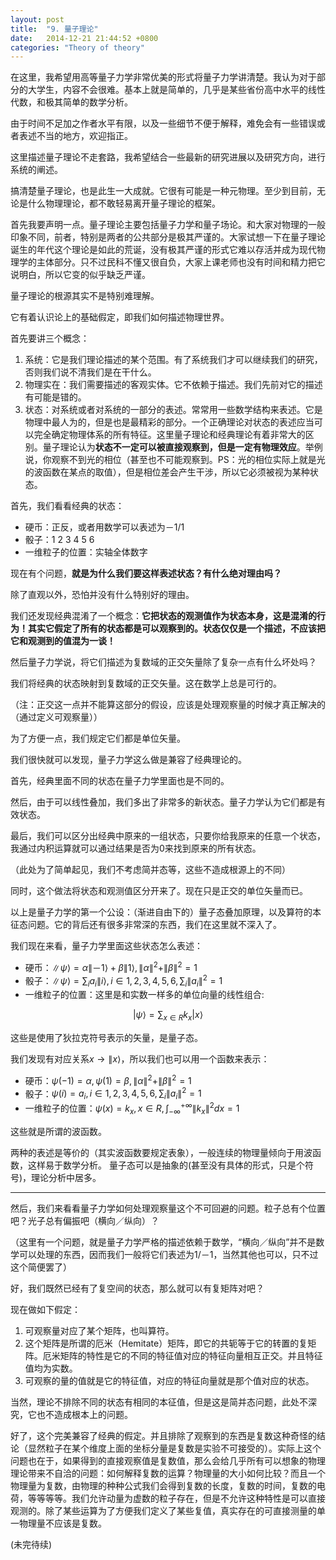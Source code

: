 ```yaml
---
layout: post
title:  "9. 量子理论"
date:   2014-12-21 21:44:52 +0800
categories: "Theory of theory"
---
```


在这里，我希望用高等量子力学非常优美的形式将量子力学讲清楚。我认为对于部分的大学生，内容不会很难。基本上就是简单的，几乎是某些省份高中水平的线性代数，和极其简单的数学分析。

由于时间不足加之作者水平有限，以及一些细节不便于解释，难免会有一些错误或者表述不当的地方，欢迎指正。

这里描述量子理论不走套路，我希望结合一些最新的研究进展以及研究方向，进行系统的阐述。

搞清楚量子理论，也是此生一大成就。它很有可能是一种元物理。至少到目前，无论是什么物理理论，都不敢轻易离开量子理论的框架。

首先我要声明一点。量子理论主要包括量子力学和量子场论。和大家对物理的一般印象不同，前者，特别是两者的公共部分是极其严谨的。大家试想一下在量子理论诞生的年代这个理论是如此的荒诞，没有极其严谨的形式它难以存活并成为现代物理学的主体部分。只不过民科不懂又很自负，大家上课老师也没有时间和精力把它说明白，所以它变的似乎缺乏严谨。

量子理论的根源其实不是特别难理解。

它有着认识论上的基础假定，即我们如何描述物理世界。

首先要讲三个概念：

1. 系统：它是我们理论描述的某个范围。有了系统我们才可以继续我们的研究，否则我们说不清我们是在干什么。
2. 物理实在：我们需要描述的客观实体。它不依赖于描述。我们先前对它的描述有可能是错的。
3. 状态：对系统或者对系统的一部分的表述。常常用一些数学结构来表述。它是物理中最人为的，但是也是最精彩的部分。一个正确理论对状态的表述应当可以完全确定物理体系的所有特征。这里量子理论和经典理论有着非常大的区别。量子理论认为**状态不一定可以被直接观察到，但是一定有物理效应**。举例说，你观察不到光的相位（甚至也不可能观察到。PS：光的相位实际上就是光的波函数在某点的取值），但是相位差会产生干涉，所以它必须被视为某种状态。

首先，我们看看经典的状态：

* 硬币：正反，或者用数学可以表述为－1/1
* 骰子：1 2 3 4 5 6
* 一维粒子的位置：实轴全体数字

现在有个问题，**就是为什么我们要这样表述状态？有什么绝对理由吗？**

除了直观以外，恐怕并没有什么特别好的理由。

我们还发现经典混淆了一个概念：**它把状态的观测值作为状态本身，这是混淆的行为！其实它假定了所有的状态都是可以观察到的。状态仅仅是一个描述，不应该把它和观测到的值混为一谈！**

然后量子力学说，将它们描述为复数域的正交矢量除了复杂一点有什么坏处吗？

我们将经典的状态映射到复数域的正交矢量。这在数学上总是可行的。

（注：正交这一点并不能算这部分的假设，应该是处理观察量的时候才真正解决的（通过定义可观察量））

为了方便一点，我们规定它们都是单位矢量。

我们很快就可以发现，量子力学这么做是兼容了经典理论的。

首先，经典里面不同的状态在量子力学里面也是不同的。

然后，由于可以线性叠加，我们多出了非常多的新状态。量子力学认为它们都是有效状态。

最后，我们可以区分出经典中原来的一组状态，只要你给我原来的任意一个状态，我通过内积运算就可以通过结果是否为0来找到原来的所有状态。

（此处为了简单起见，我们不考虑简并态等，这些不造成根源上的不同）

同时，这个做法将状态和观测值区分开来了。现在只是正交的单位矢量而已。

以上是量子力学的第一个公设：（渐进自由下的）量子态叠加原理，以及算符的本征态问题。它的背后还有很多非常深的东西，我们在这里就不深入了。

我们现在来看，量子力学里面这些状态怎么表述：

* 硬币：$\left\|\psi\right\rangle=\alpha\left\|－1\right\rangle+\beta\left\|1\right\rangle,\|\alpha\|^2+\|\beta\|^2=1$
* 骰子：$\left\|\psi\right\rangle=\sum_i a_i\left\|i\right\rangle, i\in{1,2,3,4,5,6}, \sum_i\|a_i\|^2=1$
* 一维粒子的位置：这里是和实数一样多的单位向量的线性组合:

$$\left|\psi\right\rangle=\sum_{x\in R}k_x\left|x\right\rangle$$

这些是使用了狄拉克符号表示的矢量，是量子态。

我们发现有对应关系$x\rightarrow\left\|x\right>$，所以我们也可以用一个函数来表示：

* 硬币：$\psi(-1)=\alpha, \psi(1)=\beta,\|\alpha\|^2+\|\beta\|^2=1$
* 骰子：$\psi(i)=a_i, i\in{1,2,3,4,5,6}, \sum_i\|a_i\|^2=1$
* 一维粒子的位置：$\psi(x)=k_x, x\in R, \int_{-\infty}^{+\infty}\|k_x\|^2dx=1$

这些就是所谓的波函数。

两种的表述是等价的（其实波函数要规定表象），一般连续的物理量倾向于用波函数，这样易于数学分析。
量子态可以是抽象的(甚至没有具体的形式，只是个符号)，理论分析中居多。

---

然后，我们来看看量子力学如何处理观察量这个不可回避的问题。粒子总有个位置吧？光子总有偏振吧（横向／纵向）？

（这里有一个问题，就是量子力学严格的描述依赖于数学，“横向／纵向”并不是数学可以处理的东西，因而我们一般将它们表述为1/－1，当然其他也可以，只不过这个简便罢了）

好，我们既然已经有了复空间的状态，那么就可以有复矩阵对吧？

现在做如下假定：

1. 可观察量对应了某个矩阵，也叫算符。
2. 这个矩阵是所谓的厄米（Hemitate）矩阵，即它的共轭等于它的转置的复矩阵。厄米矩阵的特性是它的不同的特征值对应的特征向量相互正交。并且特征值均为实数。
3. 可观察的量的值就是它的特征值，对应的特征向量就是那个值对应的状态。

当然，理论不排除不同的状态有相同的本征值，但是这是简并态问题，此处不深究，它也不造成根本上的问题。

好了，这个完美兼容了经典的假定。并且排除了观察到的东西是复数这种奇怪的结论（显然粒子在某个维度上面的坐标分量是复数是实验不可接受的）。实际上这个问题也在于，如果得到的直接观察值是复数值，那么会给几乎所有可以想象的物理理论带来不自洽的问题：如何解释复数的运算？物理量的大小如何比较？而且一个物理量为复数，由物理的种种公式我们会得到复数的长度，复数的时间，复数的电荷，等等等等。我们允许动量为虚数的粒子存在，但是不允许这种特性是可以直接观测的。除了某些运算为了方便我们定义了某些复值，真实存在的可直接测量的单一物理量不应该是复数。

(未完待续)